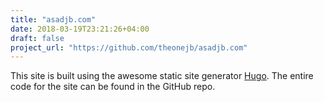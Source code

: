 ```yaml
---
title: "asadjb.com"
date: 2018-03-19T23:21:26+04:00
draft: false
project_url: "https://github.com/theonejb/asadjb.com"
---
```


This site is built using the awesome static site generator <a href="https://gohugo.io" target="_blank">Hugo</a>. The entire code for the site can be found in the GitHub repo.